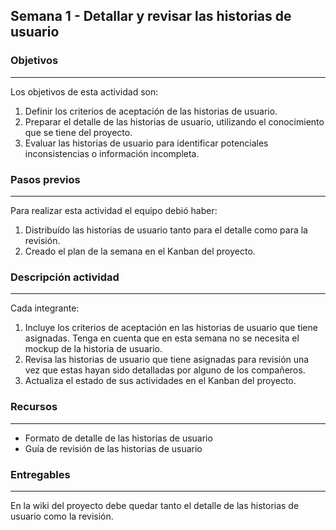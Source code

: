 ## Semana 1 - Detallar y revisar las historias de usuario

### Objetivos

---

Los objetivos de esta actividad son:

1. Definir los criterios de aceptación de las historias de usuario.
1. Preparar el detalle de las historias de usuario, utilizando el conocimiento que se tiene del proyecto.
1. Evaluar las historias de usuario para identificar potenciales inconsistencias o información incompleta.

### Pasos previos

---

Para realizar esta actividad el equipo debió haber:

1. Distribuído las historias de usuario tanto para el detalle como para la revisión.
2. Creado el plan de la semana en el Kanban del proyecto.

### Descripción actividad

---

Cada integrante:

1. Incluye los criterios de aceptación en las historias de usuario que tiene asignadas. Tenga en cuenta que en esta semana no se necesita el mockup de la historia de usuario.
2. Revisa las historias de usuario que tiene asignadas para revisión una vez que
   estas hayan sido detalladas por alguno de los compañeros.
3. Actualiza el estado de sus actividades en el Kanban del proyecto.

### Recursos

---

- Formato de detalle de las historias de usuario
- Guía de revisión de las historias de usuario

### Entregables

---

En la wiki del proyecto debe quedar tanto el detalle de las historias de usuario como la revisión.
